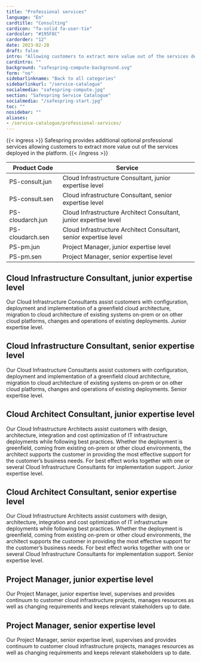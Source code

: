 ```yaml
---
title: "Professional services"
language: "En"
cardtitle: "Consulting"
cardicon: "fa-solid fa-user-tie"
cardcolor: "#195F8C"
cardorder: "12"
date: 2023-02-28
draft: false
intro: "Allowing customers to extract more value out of the services deployed in the platform"
cardintro: ""
background: "safespring-compute-background.svg"
form: "no"
sidebarlinkname: "Back to all categories"
sidebarlinkurl: "/service-catalogue"
socialmedia: "safespring-compute.jpg"
section: "Safespring Service Catalogue"
socialmedia: "/safespring-start.jpg"
toc: ""
nosidebar: ""
aliases:
- /service-catalogue/professional-services/
---
```


{{< ingress >}}
Safespring provides additional optional professional services allowing customers to extract more value out of the services deployed in the platform. 
{{< /ingress >}}

<table class="width100">
  <thead>
    <tr>
      <th>Product Code</th>
      <th>Service</th>
    </tr>
  </thead>
  <tbody>
    <tr>
      <td>PS-consult.jun</td>
      <td>Cloud Infrastructure Consultant, junior expertise level</td>
    </tr>
    <tr>
      <td>PS-consult.sen</td>
      <td>Cloud infrastructure Consultant, senior expertise level</td>
    </tr>
    <tr>
      <td>PS-cloudarch.jun</td>
      <td>Cloud Infrastructure Architect Consultant, junior expertise level</td>
    </tr>
    <tr>
      <td>PS-cloudarch.sen</td>
      <td>Cloud Infrastructure Architect Consultant, senior expertise level</td>
    </tr>
    <tr>
      <td>PS-pm.jun</td>
      <td>Project Manager, junior expertise level</td>
    </tr>
    <tr>
      <td>PS-pm.sen</td>
      <td>Project Manager, senior expertise level</td>
    </tr>
  </tbody>
</table>


## Cloud Infrastructure Consultant, junior expertise level
Our Cloud Infrastructure Consultants assist customers with configuration, deployment and implementation of a greenfield cloud architecture, migration to cloud architecture of existing systems on-prem or on other cloud platforms, changes and operations of existing deployments. Junior expertise level.

## Cloud Infrastructure Consultant, senior expertise level
Our Cloud Infrastructure Consultants assist customers with configuration, deployment and implementation of a greenfield cloud architecture, migration to cloud architecture of existing systems on-prem or on other cloud platforms, changes and operations of existing deployments. Senior expertise level.

## Cloud Architect Consultant, junior expertise level
Our Cloud Infrastructure Architects assist customers with design, architecture, integration and cost optimization of IT infrastructure deployments while following best practices. Whether the deployment is greenfield, coming from existing on-prem or other cloud environments, the architect supports the customer in providing the most effective support for the customer’s business needs. For best effect works together with one or several Cloud Infrastructure Consultants for implementation support. Junior expertise level.

## Cloud Architect Consultant, senior expertise level
Our Cloud Infrastructure Architects assist customers with design, architecture, integration and cost optimization of IT infrastructure deployments while following best practices. Whether the deployment is greenfield, coming from existing on-prem or other cloud environments, the architect supports the customer in providing the most effective support for the customer’s business needs. For best effect works together with one or several Cloud Infrastructure Consultants for implementation support. Senior expertise level.

## Project Manager, junior expertise level
Our Project Manager, junior expertise level, supervises and provides continuum to customer cloud infrastructure projects, manages resources as well as changing requirements and keeps relevant stakeholders up to date.

## Project Manager, senior expertise level
Our Project Manager, senior expertise level, supervises and provides continuum to customer cloud infrastructure projects, manages resources as well as changing requirements and keeps relevant stakeholders up to date.
